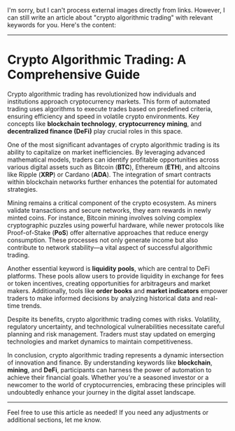I'm sorry, but I can't process external images directly from links. However, I can still write an article about "crypto algorithmic trading" with relevant keywords for you. Here's the content:

---

# Crypto Algorithmic Trading: A Comprehensive Guide

Crypto algorithmic trading has revolutionized how individuals and institutions approach cryptocurrency markets. This form of automated trading uses algorithms to execute trades based on predefined criteria, ensuring efficiency and speed in volatile crypto environments. Key concepts like **blockchain technology**, **cryptocurrency mining**, and **decentralized finance (DeFi)** play crucial roles in this space.

One of the most significant advantages of crypto algorithmic trading is its ability to capitalize on market inefficiencies. By leveraging advanced mathematical models, traders can identify profitable opportunities across various digital assets such as Bitcoin (**BTC**), Ethereum (**ETH**), and altcoins like Ripple (**XRP**) or Cardano (**ADA**). The integration of smart contracts within blockchain networks further enhances the potential for automated strategies.

Mining remains a critical component of the crypto ecosystem. As miners validate transactions and secure networks, they earn rewards in newly minted coins. For instance, Bitcoin mining involves solving complex cryptographic puzzles using powerful hardware, while newer protocols like Proof-of-Stake (**PoS**) offer alternative approaches that reduce energy consumption. These processes not only generate income but also contribute to network stability—a vital aspect of successful algorithmic trading.

Another essential keyword is **liquidity pools**, which are central to DeFi platforms. These pools allow users to provide liquidity in exchange for fees or token incentives, creating opportunities for arbitrageurs and market makers. Additionally, tools like **order books** and **market indicators** empower traders to make informed decisions by analyzing historical data and real-time trends.

Despite its benefits, crypto algorithmic trading comes with risks. Volatility, regulatory uncertainty, and technological vulnerabilities necessitate careful planning and risk management. Traders must stay updated on emerging technologies and market dynamics to maintain competitiveness.

In conclusion, crypto algorithmic trading represents a dynamic intersection of innovation and finance. By understanding keywords like **blockchain**, **mining**, and **DeFi**, participants can harness the power of automation to achieve their financial goals. Whether you're a seasoned investor or a newcomer to the world of cryptocurrencies, embracing these principles will undoubtedly enhance your journey in the digital asset landscape.

---

Feel free to use this article as needed! If you need any adjustments or additional sections, let me know.